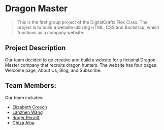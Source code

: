 # Dragon Master
> This is the first group project of the DigitalCrafts Flex Class. The project is to build a website utilizing HTML, CSS and Bootstrap, which functions as a company website. 

## Project Description

Our team decided to go creative and build a website for a fictional Dragon Master company that recruits dragon hunters. The website has four pages: Welcome page, About Us, Blog, and Subscribe. 

## Team Members:

Our team includes: 
- [Elizabeth Creech](https://github.com/elizabethcreech)
- [Lanzhen Wang](https://github.com/LannyWang009)
- [Roger Perrett](https://github.com/rogerperrett)
- [Chiza Alba](https://github.com/schizaetrix)
